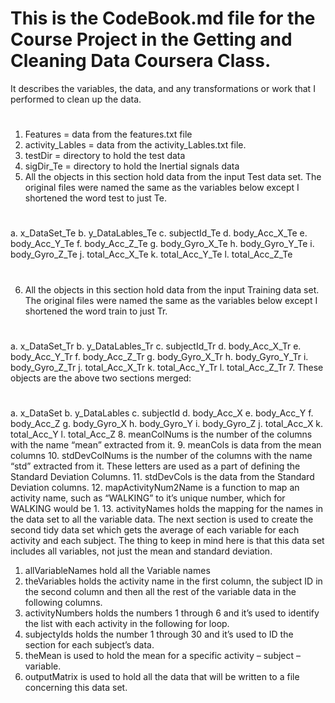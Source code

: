 # This is the CodeBook.md file for the Course Project in the Getting and Cleaning Data Coursera Class.
It describes the variables, the data, and any transformations or work that I performed to clean up the data.
#
1.	Features  = data from the features.txt file
2.	activity_Lables = data from the activity_Lables.txt file.
3.	testDir = directory to hold the test data
4.	sigDir_Te = directory to hold the Inertial signals data
5.	All the objects in this section hold data from the input Test data set.  The original files were named the same as the variables below except I shortened the word test to just Te.
#
a.	x_DataSet_Te 
b.	y_DataLables_Te
c.	subjectId_Te
d.	body_Acc_X_Te
e.	body_Acc_Y_Te
f.	body_Acc_Z_Te
g.	body_Gyro_X_Te
h.	body_Gyro_Y_Te
i.	body_Gyro_Z_Te
j.	total_Acc_X_Te
k.	total_Acc_Y_Te
l.	total_Acc_Z_Te
#
6.	All the objects in this section hold data from the input Training data set.  The original files were named the same as the variables below except I shortened the word train to just Tr.
#
a.	x_DataSet_Tr 
b.	y_DataLables_Tr
c.	subjectId_Tr
d.	body_Acc_X_Tr
e.	body_Acc_Y_Tr
f.	body_Acc_Z_Tr
g.	body_Gyro_X_Tr
h.	body_Gyro_Y_Tr
i.	body_Gyro_Z_Tr
j.	total_Acc_X_Tr
k.	total_Acc_Y_Tr
l.	total_Acc_Z_Tr
7.	These objects are the above two sections merged:
#
a.	x_DataSet 
b.	y_DataLables
c.	subjectId 
d.	body_Acc_X 
e.	body_Acc_Y 
f.	body_Acc_Z 
g.	body_Gyro_X 
h.	body_Gyro_Y 
i.	body_Gyro_Z 
j.	total_Acc_X 
k.	total_Acc_Y 
l.	total_Acc_Z 
8.	meanColNums is the number of the columns with the name “mean” extracted from it.
9.	meanCols is data from the mean columns
10.	stdDevColNums is the number of the columns with the name “std” extracted from it.  These letters are used as a part of defining the Standard Deviation Columns.
11.	stdDevCols is the data from the Standard Deviation columns.
12.	mapActivityNum2Name is a function to map an activity name, such as “WALKING” to it’s unique number, which for WALKING would be 1.
13.	activityNames holds the mapping for the names in the data set to all the variable data.
The next section is used to create the second tidy data set which gets the average of each variable for each activity and each subject.  The thing to keep in mind here is that this data set includes all variables, not just the mean and standard deviation.
1.	allVariableNames hold all the Variable names
2.	theVariables holds the activity name in the first column, the subject ID in the second column and then all the rest of the variable data in the following columns.
3.	activityNumbers holds the numbers 1 through 6 and it’s used to identify the list with each activity in the following for loop.
4.	subjectyIds holds the number 1 through 30 and it’s used to ID the section for each subject’s data.
5.	theMean is used to hold the mean for a specific activity – subject – variable.
6.	outputMatrix is used to hold all the data that will be written to a file concerning this data set.
